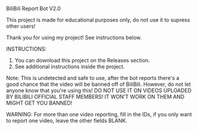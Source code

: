 BiliBili Report Bot V2.0

This project is made for educational purposes only, do not use it to supress other users!

Thank you for using my project! See instructions below.

INSTRUCTIONS:
1. You can download this project on the Releases section.
2. See additional instructions inside the project.



Note: This is undetected and safe to use, after the bot reports there's a good chance that the video will be banned off of BiliBili. However, do not let anyone know that you're using this! DO NOT USE IT ON VIDEOS UPLOADED BY BILIBILI OFFICIAL STAFF MEMBERS! IT WON'T WORK ON THEM AND MIGHT GET YOU BANNED!

WARNING: For more than one video reporting, fill in the IDs, if you only want to report one video, leave the other fields BLANK.
